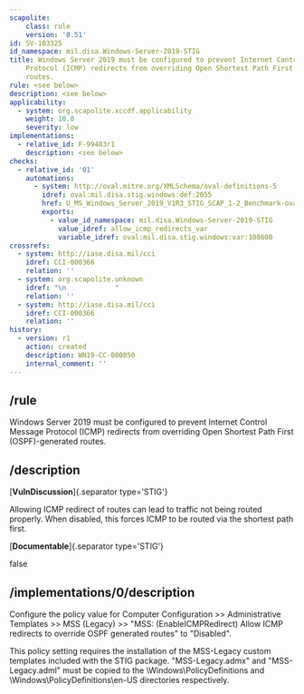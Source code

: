 ```yaml
---
scapolite:
    class: rule
    version: '0.51'
id: SV-103325
id_namespace: mil.disa.Windows-Server-2019-STIG
title: Windows Server 2019 must be configured to prevent Internet Control Message
    Protocol (ICMP) redirects from overriding Open Shortest Path First (OSPF)-generated
    routes.
rule: <see below>
description: <see below>
applicability:
  - system: org.scapolite.xccdf.applicability
    weight: 10.0
    severity: low
implementations:
  - relative_id: F-99483r1
    description: <see below>
checks:
  - relative_id: '01'
    automations:
      - system: http://oval.mitre.org/XMLSchema/oval-definitions-5
        idref: oval:mil.disa.stig.windows:def:2055
        href: U_MS_Windows_Server_2019_V1R3_STIG_SCAP_1-2_Benchmark-oval.xml
        exports:
          - value_id_namespace: mil.disa.Windows-Server-2019-STIG
            value_idref: allow_icmp_redirects_var
            variable_idref: oval:mil.disa.stig.windows:var:108600
crossrefs:
  - system: http://iase.disa.mil/cci
    idref: CCI-000366
    relation: ''
  - system: org.scapolite.unknown
    idref: "\n            "
    relation: ''
  - system: http://iase.disa.mil/cci
    idref: CCI-000366
    relation: ''
history:
  - version: r1
    action: created
    description: WN19-CC-000050
    internal_comment: ''
---
```



## /rule

Windows Server 2019 must be configured to prevent Internet Control Message Protocol (ICMP) redirects from overriding Open Shortest Path First (OSPF)-generated routes.

## /description

[**VulnDiscussion**]{.separator type='STIG'}

Allowing ICMP redirect of routes can lead to traffic not being routed properly. When disabled, this forces ICMP to be routed via the shortest path first.

[**Documentable**]{.separator type='STIG'}

false

## /implementations/0/description

Configure the policy value for Computer Configuration >> Administrative Templates >> MSS (Legacy) >> "MSS: (EnableICMPRedirect) Allow ICMP redirects to override OSPF generated routes" to "Disabled".

This policy setting requires the installation of the MSS-Legacy custom templates included with the STIG package. "MSS-Legacy.admx" and "MSS-Legacy.adml" must be copied to the \Windows\PolicyDefinitions and \Windows\PolicyDefinitions\en-US directories respectively.
